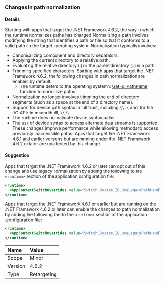 ### Changes in path normalization

#### Details

Starting with apps that target the .NET Framework 4.6.2, the way in which the runtime normalizes paths has changed.Normalizing a path involves modifying the string that identifies a path or file so that it conforms to a valid path on the target operating system. Normalization typically involves:

- Canonicalizing component and directory separators.
- Applying the current directory to a relative path.
- Evaluating the relative directory (.) or the parent directory (..) in a path.
- Trimming specified characters.
Starting with apps that target the .NET Framework 4.6.2, the following changes in path normalization are enabled by default:
  - The runtime defers to the operating system's [GetFullPathName](https://docs.microsoft.com/windows/desktop/api/fileapi/nf-fileapi-getfullpathnamew) function to normalize paths.
- Normalization no longer involves trimming the end of directory segments (such as a space at the end of a directory name).
- Support for device path syntax in full trust, including `\\.\` and, for file I/O APIs in mscorlib.dll, `\\?\`.
- The runtime does not validate device syntax paths.
- The use of device syntax to access alternate data streams is supported.
These changes improve performance while allowing methods to access previously inaccessible paths. Apps that target the .NET Framework 4.6.1 and earlier versions but are running under the .NET Framework 4.6.2 or later are unaffected by this change.

#### Suggestion

Apps that target the .NET Framework 4.6.2 or later can opt out of this change and use legacy normalization by adding the following to the `<runtime>` section of the application configuration file:

```xml
<runtime>
  <AppContextSwitchOverrides value="Switch.System.IO.UseLegacyPathHandling=true" />
</runtime>
```

Apps that target the .NET Framework 4.6.1 or earlier but are running on the .NET Framework 4.6.2 or later can enable the changes to path normalization by adding the following line to the `<runtime>` section of the application .configuration file:

```xml
<runtime>
  <AppContextSwitchOverrides value="Switch.System.IO.UseLegacyPathHandling=false" />
</runtime>
```

| Name    | Value       |
|:--------|:------------|
| Scope   | Minor       |
| Version | 4.6.2       |
| Type    | Retargeting |
